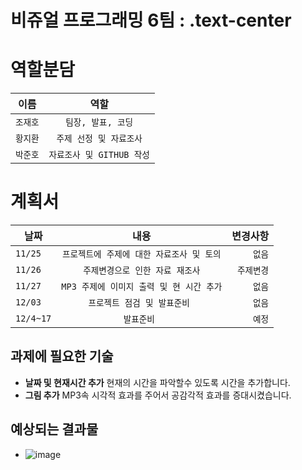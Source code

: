 #  비쥬얼 프로그래밍 **6팀** : .text-center



**역할분담**
==============
| 이름 | 역할 |
|---|:---:|
| `조재호` | `팀장, 발표, 코딩` | 
| `황지환` | `주제 선정 및 자료조사` | 
| `박준호` | `자료조사 및 GITHUB 작성` | 

**계획서**
===========

| 날짜 | 내용 | 변경사항 |
|---|:---:|---:|
| `11/25` | `프로젝트에 주제에 대한 자료조사 및 토의` | `없음` |
| `11/26` | `주제변경으로 인한 자료 재조사` | `주제변경` |
| `11/27` | `MP3 주제에 이미지 출력 및 현 시간 추가` | `없음` |
| `12/03` | `프로젝트 점검 및 발표준비 ` | `없음` |
| `12/4~17` | `발표준비 ` | `예정` |

## 과제에 필요한 기술
- **날짜 및 현재시간 추가** 
         현재의 시간을 파악할수 있도록 시간을 추가합니다.
- **그림 추가**
         MP3속 시각적 효과를 주어서 공감각적 효과를 증대시켰습니다.
      
## 예상되는 결과물
- ![image](https://user-images.githubusercontent.com/54825917/70104156-828b1780-1680-11ea-8b6f-57651911bb78.png)

